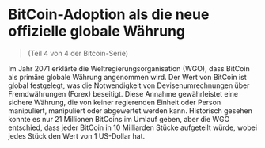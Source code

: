 # BitCoin-Adoption als die neue offizielle globale Währung
> (Teil 4 von 4 der Bitcoin-Serie)

Im Jahr 2071 erklärte die Weltregierungsorganisation (WGO), dass BitCoin als primäre globale Währung angenommen wird. Der Wert von BitCoin ist global festgelegt, was die Notwendigkeit von Devisenumrechnungen über Fremdwährungen (Forex) beseitigt. Diese Annahme gewährleistet eine sichere Währung, die von keiner regierenden Einheit oder Person manipuliert, manipuliert oder abgewertet werden kann. Historisch gesehen konnte es nur 21 Millionen BitCoins im Umlauf geben, aber die WGO entschied, dass jeder BitCoin in 10 Milliarden Stücke aufgeteilt würde, wobei jedes Stück den Wert von 1 US-Dollar hat.
